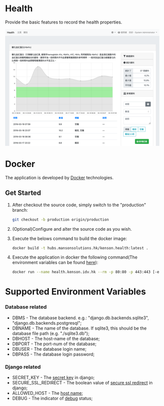 Health
====

Provide the basic features to record the health properties.

![Dashboard](./docs/images/Dashboard.png)

Docker
====

The application is developed by [Docker](https://www.docker.com/) technologies.

## Get Started 

1. After checkout the source code, simply switch to the "production" branch:

   ```bash
   git checkout -b production origin/production
   ```

2. (Optional)Configure and alter the source code as you wish.

3. Execute the belows command to build the docker image:

    ```bash
    docker build -t hubs.mansonsolutions.hk/kenson.health:latest .
    ```

4. Execute the application in docker the following command(The environment variables can be found [here](#env)):

   ```bash
   docker run --name health.kenson.idv.hk --rm -p 80:80 -p 443:443 [-e "ENV=value"] hubs.mansonsolutions.hk/kenson.health:latest
   ```

Supported Environment Variables<a name="env"></a>
====

### Database related
- DBMS                  - The database backend. e.g.: "django.db.backends.sqlite3", "django.db.backends.postgresql";
- DBNAME                - The name of the database. If sqlite3, this should be the database file path (e.g. "./sqlite3.db");
- DBHOST                - The host-name of the database;
- DBPORT                - The port-num of the database;
- DBUSER                - The database login name;
- DBPASS                - The database login password;

### Django related
- SECRET_KEY            - The [secret key](https://docs.djangoproject.com/en/2.1/ref/settings/#std:setting-SECRET_KEY) in django;
- SECURE_SSL_REDIRECT   - The boolean value of [secure ssl redirect](https://docs.djangoproject.com/en/2.1/ref/settings/#std:setting-SECURE_SSL_REDIRECT) in django;
- ALLOWED_HOST          - The [host name](https://docs.djangoproject.com/en/2.1/ref/settings/#std:setting-ALLOWED_HOSTS);
- DEBUG                 - The indicator of [debug](https://docs.djangoproject.com/en/2.1/ref/settings/#std:setting-DEBUG) status;
